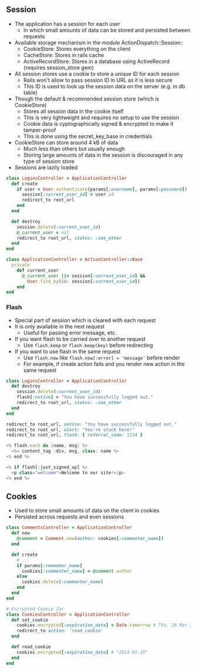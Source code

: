 ## Session
- The application has a session for each user
  - In which small amounts of data can be stored and persisted between requests
- Available storage mechanism in the module ActionDispatch::Session::
  - CookieStore: Stores everything on the client
  - CacheStore: Stores in rails cache
  - ActiveRecordStore: Stores in a database using ActiveRecord (requires session_store gem)
- All session stores use a cookie to store a unique ID for each session
  - Rails won't allow to pass session ID in URL as it is less secure
  - This ID is used to look up the session data on the server (e.g. in db table)
- Though the default & recommended session store (which is CookieStore)
  - Stores all session data in the cookie itself
  - This is very lightweight and requires no setup to use the session
  - Cookie data is cyptographically signed & encrypted to make it tamper-proof
  - This is done using the secret_key_base in credentials
- CookieStore can store around 4 kB of data
  - Much less than others but usually enough
  - Storing large amounts of data in the session is discouraged in any type of session store
- Sessions are lazily loaded

```rb
class LoginsController < ApplicationController
  def create
    if user = User.authenticate(params[:username], params[:password])
      session[:current_user_id] = user.id
      redirect_to root_url
    end
  end

  def destroy
    session.delete(:current_user_id)
    @_current_user = nil
    redirect_to root_url, status: :see_other
  end
end

class ApplicationController < ActionController::Base
  private
    def current_user
      @_current_user ||= session[:current_user_id] &&
        User.find_by(id: session[:current_user_id])
    end
end
```

### Flash
- Special part of session which is cleared with each request
- It is only available in the next request
  - Useful for passing error message, etc.
- If you want flash to be carried over to another request
  - Use `flash.keep` or `flash.keep(key)` before redirecting
- If you want to use flash in the same request
  - Use `flash.now` like `flash.now[:error] = 'message'` before render
  - For example, if create action fails and you render new action in the same request

```rb
class LoginsController < ApplicationController
  def destroy
    session.delete(:current_user_id)
    flash[:notice] = "You have successfully logged out."
    redirect_to root_url, status: :see_other
  end
end

redirect_to root_url, notice: "You have successfully logged out."
redirect_to root_url, alert: "You're stuck here!"
redirect_to root_url, flash: { referral_code: 1234 }
```

```js
<% flash.each do |name, msg| %>
  <%= content_tag :div, msg, class: name %>
<% end %>

<% if flash[:just_signed_up] %>
  <p class="welcome">Welcome to our site!</p>
<% end %>
```

## Cookies
- Used to store small amounts of data on the client in cookies
- Persisted across requests and even sessions

```rb
class CommentsController < ApplicationController
  def new
    @comment = Comment.new(author: cookies[:commenter_name])
  end

  def create
    # ...
    if params[:remember_name]
      cookies[:commenter_name] = @comment.author
    else
      cookies.delete(:commenter_name)
    end
  end
end

# Encrypted Cookie Jar
class CookiesController < ApplicationController
  def set_cookie
    cookies.encrypted[:expiration_date] = Date.tomorrow # Thu, 20 Mar 2014
    redirect_to action: 'read_cookie'
  end

  def read_cookie
    cookies.encrypted[:expiration_date] # "2014-03-20"
  end
end
```
